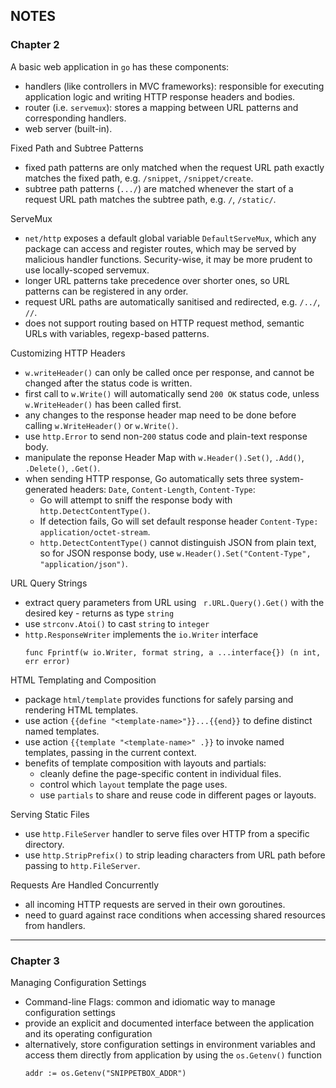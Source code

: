 ## NOTES

### Chapter 2
A basic web application in `go` has these components:
- handlers (like controllers in MVC frameworks): responsible for executing application logic and writing HTTP response headers and bodies.
- router (i.e. `servemux`): stores a mapping between URL patterns and corresponding handlers.
- web server (built-in).

Fixed Path and Subtree Patterns
- fixed path patterns are only matched when the request URL path exactly matches the fixed path, e.g. `/snippet`, `/snippet/create`.
- subtree path patterns (`.../`) are matched whenever the start of a request URL path matches the subtree path, e.g. `/`, `/static/`.

ServeMux
- `net/http` exposes a default global variable `DefaultServeMux`, which any package can access and register routes, which may be served by malicious handler functions. Security-wise, it may be more prudent to use locally-scoped servemux.
- longer URL patterns take precedence over shorter ones, so URL patterns can be registered in any order.
- request URL paths are automatically sanitised and redirected, e.g. `/../`, `//`.
- does not support routing based on HTTP request method, semantic URLs with variables, regexp-based patterns.

Customizing HTTP Headers
- `w.writeHeader()` can only be called once per response, and cannot be changed after the status code is written.
- first call to `w.Write()` will automatically send `200 OK` status code, unless `w.WriteHeader()` has been called first.
- any changes to the response header map need to be done before calling `w.WriteHeader()` or `w.Write()`.
- use `http.Error` to send non-`200` status code and plain-text response body.
- manipulate the reponse Header Map with `w.Header().Set()`, `.Add()`, `.Delete()`, `.Get()`.
- when sending HTTP response, Go automatically sets three system-generated headers: `Date`, `Content-Length`, `Content-Type`:
  - Go will attempt to sniff the response body with `http.DetectContentType()`.
  - If detection fails, Go will set default response header `Content-Type: application/octet-stream`.
  - `http.DetectContentType()` cannot distinguish JSON from plain text, so for JSON response body, use `w.Header().Set("Content-Type", "application/json")`.

URL Query Strings
- extract query parameters from URL using ` r.URL.Query().Get()` with the desired key - returns as type `string`
- use `strconv.Atoi()` to cast `string` to `integer`
- `http.ResponseWriter` implements the `io.Writer` interface
  ```
  func Fprintf(w io.Writer, format string, a ...interface{}) (n int, err error)
  ```

HTML Templating and Composition
- package `html/template` provides functions for safely parsing and rendering HTML templates.
- use action `{{define "<template-name>"}}...{{end}}` to define distinct named templates.
- use action `{{template "<template-name>" .}}` to invoke named templates, passing in the current context.
- benefits of template composition with layouts and partials:
  - cleanly define the page-specific content in individual files.
  - control which `layout` template the page uses.
  - use `partials` to share and reuse code in different pages or layouts.

Serving Static Files
- use `http.FileServer` handler to serve files over HTTP from a specific directory.
- use `http.StripPrefix()` to strip leading characters from URL path before passing to `http.FileServer`.

Requests Are Handled Concurrently
- all incoming HTTP requests are served in their own goroutines.
- need to guard against race conditions when accessing shared resources from handlers.

---

### Chapter 3
Managing Configuration Settings
- Command-line Flags: common and idiomatic way to manage configuration settings
- provide an explicit and documented interface between the application and its operating configuration
- alternatively, store configuration settings in environment variables and access them directly from application by using the `os.Getenv()` function
  ```
  addr := os.Getenv("SNIPPETBOX_ADDR")
  ```
